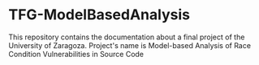 # TFG-ModelBasedAnalysis
This repository contains the documentation about a final project of the University of Zaragoza. Project's name is Model-based Analysis of Race Condition Vulnerabilities in Source Code
